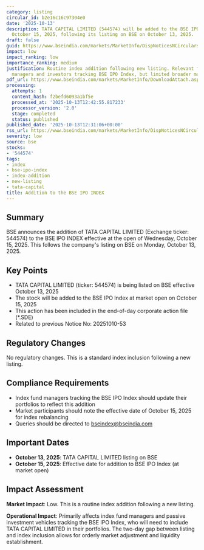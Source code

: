 ```yaml
---
category: listing
circular_id: b2e16c16c97304e0
date: '2025-10-13'
description: TATA CAPITAL LIMITED (544574) will be added to the BSE IPO Index effective
  October 15, 2025, following its listing on BSE on October 13, 2025.
draft: false
guid: https://www.bseindia.com/markets/MarketInfo/DispNoticesNCirculars.aspx?Noticeid={B614009B-9E77-4FF9-91B9-7146F4391F62}&noticeno=20251013-10&dt=10/13/2025&icount=10&totcount=12&flag=0
impact: low
impact_ranking: low
importance_ranking: medium
justification: Routine index addition following new listing. Relevant for index fund
  managers and investors tracking BSE IPO Index, but limited broader market impact.
pdf_url: https://www.bseindia.com/markets/MarketInfo/DownloadAttach.aspx?id=20251013-10&attachedId=
processing:
  attempts: 1
  content_hash: f2befd6093a1bf5e
  processed_at: '2025-10-13T12:42:55.817233'
  processor_version: '2.0'
  stage: completed
  status: published
published_date: '2025-10-13T12:31:06+00:00'
rss_url: https://www.bseindia.com/markets/MarketInfo/DispNoticesNCirculars.aspx?Noticeid={B614009B-9E77-4FF9-91B9-7146F4391F62}&noticeno=20251013-10&dt=10/13/2025&icount=10&totcount=12&flag=0
severity: low
source: bse
stocks:
- '544574'
tags:
- index
- bse-ipo-index
- index-addition
- new-listing
- tata-capital
title: Addition to the BSE IPO INDEX
---
```


## Summary

BSE announces the addition of TATA CAPITAL LIMITED (Exchange ticker: 544574) to the BSE IPO INDEX effective at the open of Wednesday, October 15, 2025. This follows the company's listing on BSE on Monday, October 13, 2025.

## Key Points

- TATA CAPITAL LIMITED (ticker: 544574) is being listed on BSE effective October 13, 2025
- The stock will be added to the BSE IPO Index at market open on October 15, 2025
- This action has been included in the end-of-day corporate action file (*.SDE)
- Related to previous Notice No: 20251010-53

## Regulatory Changes

No regulatory changes. This is a standard index inclusion following a new listing.

## Compliance Requirements

- Index fund managers tracking the BSE IPO Index should update their portfolios to reflect this addition
- Market participants should note the effective date of October 15, 2025 for index rebalancing
- Queries should be directed to bseindex@bseindia.com

## Important Dates

- **October 13, 2025**: TATA CAPITAL LIMITED listing on BSE
- **October 15, 2025**: Effective date for addition to BSE IPO Index (at market open)

## Impact Assessment

**Market Impact**: Low. This is a routine index addition following a new listing. 

**Operational Impact**: Primarily affects index fund managers and passive investment vehicles tracking the BSE IPO Index, who will need to include TATA CAPITAL LIMITED in their portfolios. The two-day gap between listing and index inclusion allows for orderly market adjustment and liquidity establishment.